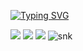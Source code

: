 [![Typing SVG](https://readme-typing-svg.herokuapp.com?color=%2336BCF7&lines=Hello+my+friend)](https://git.io/typing-svg)

![](https://github-profile-summary-cards.vercel.app/api/cards/profile-details?username=demon3t&theme=solarized_dark)
![](https://github-profile-summary-cards.vercel.app/api/cards/stats?username=demon3t&theme=solarized_dark) ![](https://github-profile-summary-cards.vercel.app/api/cards/most-commit-language?username=daniilshat&theme=solarized_dark)
![snk](https://platane.github.io/snk/)
